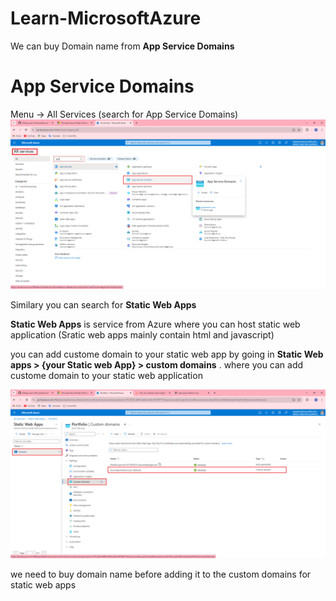 # Learn-MicrosoftAzure


We can buy Domain name from **App Service Domains**
# App Service Domains
Menu -> All Services  (search for App Service Domains)
![App Service Domains](Images/AppServiceDomains.png)

Similary you can search for **Static Web Apps**

 **Static Web Apps** is service from Azure where you can host static web application (Sratic web apps mainly contain html and javascript)


 you can add custome domain to your static web app by going in  **Static Web apps > {your Static web App} > custom domains** .  where you can add custome domain to your static web application

![](Images/static_webApplication_add_custom_domain.png)

we need to buy domain name before adding it to the custom domains for static web apps
